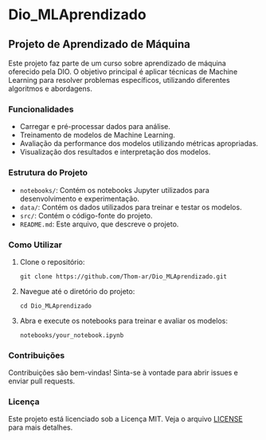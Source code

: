 # Dio_MLAprendizado

## Projeto de Aprendizado de Máquina

Este projeto faz parte de um curso sobre aprendizado de máquina oferecido pela DIO. O objetivo principal é aplicar técnicas de Machine Learning para resolver problemas específicos, utilizando diferentes algoritmos e abordagens.

### Funcionalidades

- Carregar e pré-processar dados para análise.
- Treinamento de modelos de Machine Learning.
- Avaliação da performance dos modelos utilizando métricas apropriadas.
- Visualização dos resultados e interpretação dos modelos.

### Estrutura do Projeto

- `notebooks/`: Contém os notebooks Jupyter utilizados para desenvolvimento e experimentação.
- `data/`: Contém os dados utilizados para treinar e testar os modelos.
- `src/`: Contém o código-fonte do projeto.
- `README.md`: Este arquivo, que descreve o projeto.

### Como Utilizar

1. Clone o repositório:
    ```
    git clone https://github.com/Thom-ar/Dio_MLAprendizado.git
    ```
2. Navegue até o diretório do projeto:
    ```
    cd Dio_MLAprendizado
    ```
3. Abra e execute os notebooks para treinar e avaliar os modelos:
    ```
    notebooks/your_notebook.ipynb
    ```

### Contribuições

Contribuições são bem-vindas! Sinta-se à vontade para abrir issues e enviar pull requests.

### Licença

Este projeto está licenciado sob a Licença MIT. Veja o arquivo [LICENSE](LICENSE) para mais detalhes.

